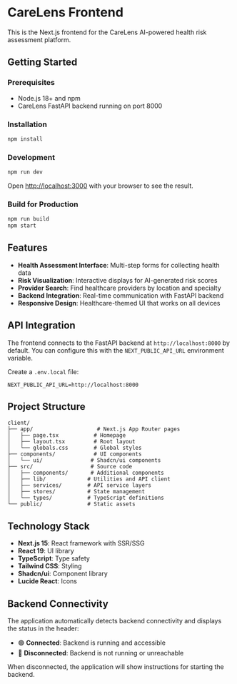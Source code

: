 # CareLens Frontend

This is the Next.js frontend for the CareLens AI-powered health risk assessment platform.

## Getting Started

### Prerequisites
- Node.js 18+ and npm
- CareLens FastAPI backend running on port 8000

### Installation
```bash
npm install
```

### Development
```bash
npm run dev
```

Open [http://localhost:3000](http://localhost:3000) with your browser to see the result.

### Build for Production
```bash
npm run build
npm start
```

## Features

- **Health Assessment Interface**: Multi-step forms for collecting health data
- **Risk Visualization**: Interactive displays for AI-generated risk scores
- **Provider Search**: Find healthcare providers by location and specialty
- **Backend Integration**: Real-time communication with FastAPI backend
- **Responsive Design**: Healthcare-themed UI that works on all devices

## API Integration

The frontend connects to the FastAPI backend at `http://localhost:8000` by default. You can configure this with the `NEXT_PUBLIC_API_URL` environment variable.

Create a `.env.local` file:
```
NEXT_PUBLIC_API_URL=http://localhost:8000
```

## Project Structure

```
client/
├── app/                    # Next.js App Router pages
│   ├── page.tsx           # Homepage
│   ├── layout.tsx         # Root layout
│   └── globals.css        # Global styles
├── components/            # UI components
│   └── ui/               # Shadcn/ui components
├── src/                  # Source code
│   ├── components/       # Additional components
│   ├── lib/             # Utilities and API client
│   ├── services/        # API service layers
│   ├── stores/          # State management
│   └── types/           # TypeScript definitions
└── public/              # Static assets
```

## Technology Stack

- **Next.js 15**: React framework with SSR/SSG
- **React 19**: UI library
- **TypeScript**: Type safety
- **Tailwind CSS**: Styling
- **Shadcn/ui**: Component library
- **Lucide React**: Icons

## Backend Connectivity

The application automatically detects backend connectivity and displays the status in the header:
- 🟢 **Connected**: Backend is running and accessible
- 🔴 **Disconnected**: Backend is not running or unreachable

When disconnected, the application will show instructions for starting the backend.